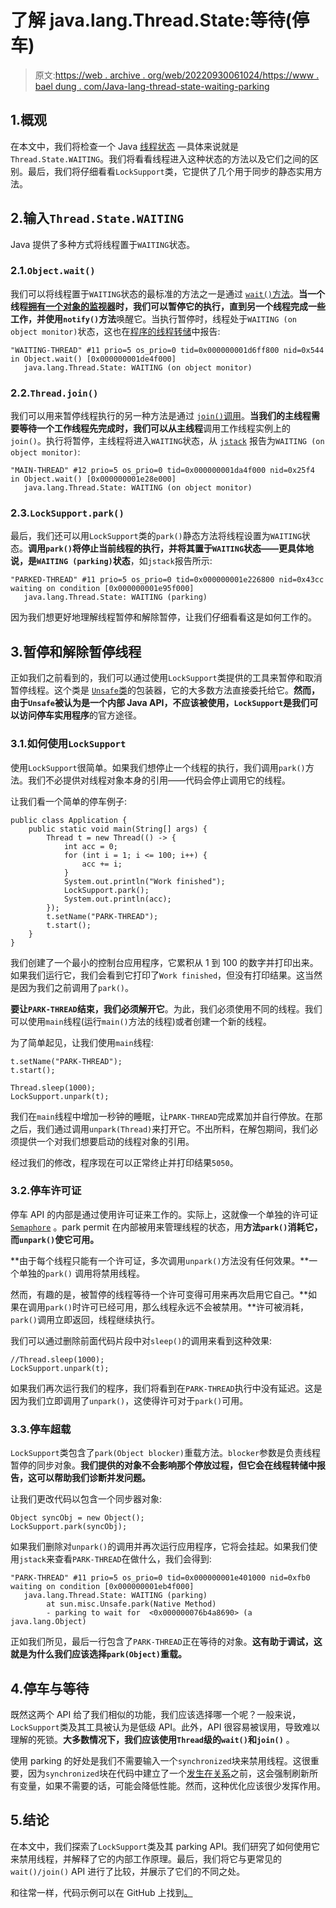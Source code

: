 # 了解 java.lang.Thread.State:等待(停车)

> 原文:[https://web . archive . org/web/20220930061024/https://www . bael dung . com/Java-lang-thread-state-waiting-parking](https://web.archive.org/web/20220930061024/https://www.baeldung.com/java-lang-thread-state-waiting-parking)

## 1.概观

在本文中，我们将检查一个 Java [线程状态](/web/20221030132701/https://www.baeldung.com/java-thread-lifecycle) —具体来说就是`Thread.State.WAITING`。我们将看看线程进入这种状态的方法以及它们之间的区别。最后，我们将仔细看看`LockSupport`类，它提供了几个用于同步的静态实用方法。

## 2.输入`Thread.State.WAITING`

Java 提供了多种方式将线程置于`WAITING`状态。

### 2.1.`Object.wait()`

我们可以将线程置于`WAITING`状态的最标准的方法之一是通过 [`wait()`方法](/web/20221030132701/https://www.baeldung.com/java-wait-notify)。**当一个线程[拥有一个对象的监视器](/web/20221030132701/https://www.baeldung.com/cs/monitor)时，我们可以暂停它的执行，直到另一个线程完成一些工作，并使用`notify()`方法**唤醒它。当执行暂停时，线程处于`WAITING (on object monitor)`状态，这也在[程序的线程转储](/web/20221030132701/https://www.baeldung.com/java-thread-dump)中报告:

```
"WAITING-THREAD" #11 prio=5 os_prio=0 tid=0x000000001d6ff800 nid=0x544 in Object.wait() [0x000000001de4f000]
   java.lang.Thread.State: WAITING (on object monitor)
```

### 2.2.`Thread.join()`

我们可以用来暂停线程执行的另一种方法是通过 [`join()`调用](/web/20221030132701/https://www.baeldung.com/java-thread-join)。**当我们的主线程需要等待一个工作线程先完成时，我们可以从主线程**调用工作线程实例上的`join()`。执行将暂停，主线程将进入`WAITING`状态，从 [`jstack`](/web/20221030132701/https://www.baeldung.com/java-thread-dump#1-jstack) 报告为`WAITING (on object monitor)`:

```
"MAIN-THREAD" #12 prio=5 os_prio=0 tid=0x000000001da4f000 nid=0x25f4 in Object.wait() [0x000000001e28e000]
   java.lang.Thread.State: WAITING (on object monitor)
```

### 2.3.`LockSupport.park()`

最后，我们还可以用`LockSupport`类的`park()`静态方法将线程设置为`WAITING`状态。**调用`park()`将停止当前线程的执行，并将其置于`WAITING`状态——更具体地说，是`WAITING (parking)`状态**，如`jstack`报告所示:

```
"PARKED-THREAD" #11 prio=5 os_prio=0 tid=0x000000001e226800 nid=0x43cc waiting on condition [0x000000001e95f000]
   java.lang.Thread.State: WAITING (parking)
```

因为我们想更好地理解线程暂停和解除暂停，让我们仔细看看这是如何工作的。

## 3.暂停和解除暂停线程

正如我们之前看到的，我们可以通过使用`LockSupport`类提供的工具来暂停和取消暂停线程。这个类是 [`Unsafe`类](/web/20221030132701/https://www.baeldung.com/java-unsafe)的包装器，它的大多数方法直接委托给它。**然而，由于`Unsafe`被认为是一个内部 Java API，不应该被使用，`LockSupport`是我们可以访问停车实用程序**的官方途径。

### 3.1.如何使用`LockSupport`

使用`LockSupport`很简单。如果我们想停止一个线程的执行，我们调用`park()`方法。我们不必提供对线程对象本身的引用——代码会停止调用它的线程。

让我们看一个简单的停车例子:

```
public class Application {
    public static void main(String[] args) {
        Thread t = new Thread(() -> {
            int acc = 0;
            for (int i = 1; i <= 100; i++) {
                acc += i;
            }
            System.out.println("Work finished");
            LockSupport.park();
            System.out.println(acc);
        });
        t.setName("PARK-THREAD");
        t.start();
    }
}
```

我们创建了一个最小的控制台应用程序，它累积从 1 到 100 的数字并打印出来。如果我们运行它，我们会看到它打印了`Work finished`，但没有打印结果。这当然是因为我们之前调用了`park()`。

**要让`PARK-THREAD`结束，我们必须解开它**。为此，我们必须使用不同的线程。我们可以使用`main`线程(运行`main()`方法的线程)或者创建一个新的线程。

为了简单起见，让我们使用`main`线程:

```
t.setName("PARK-THREAD");
t.start();

Thread.sleep(1000);
LockSupport.unpark(t);
```

我们在`main`线程中增加一秒钟的睡眠，让`PARK-THREAD`完成累加并自行停放。在那之后，我们通过调用`unpark(Thread)`来打开它。不出所料，在解包期间，我们必须提供一个对我们想要启动的线程对象的引用。

经过我们的修改，程序现在可以正常终止并打印结果`5050`。

### 3.2.停车许可证

停车 API 的内部是通过使用许可证来工作的。实际上，这就像一个单独的许可证 [`Semaphore`](/web/20221030132701/https://www.baeldung.com/java-semaphore) 。park permit 在内部被用来管理线程的状态，用**方法`park()`消耗它，而`unpark()`使它可用。**

**由于每个线程只能有一个许可证，多次调用`unpark()`方法没有任何效果。**一个单独的`park()` 调用将禁用线程。

然而，有趣的是，被暂停的线程等待一个许可变得可用来再次启用它自己。**如果在调用`park()`时许可已经可用，那么线程永远不会被禁用。**许可被消耗，`park()`调用立即返回，线程继续执行。

我们可以通过删除前面代码片段中对`sleep()`的调用来看到这种效果:

```
//Thread.sleep(1000);
LockSupport.unpark(t);
```

如果我们再次运行我们的程序，我们将看到在`PARK-THREAD`执行中没有延迟。这是因为我们立即调用了`unpark()`，这使得许可对于`park()`可用。

### 3.3.停车超载

`LockSupport`类包含了`park(Object blocker)`重载方法。`blocker`参数是负责线程暂停的同步对象。**我们提供的对象不会影响那个停放过程，但它会在线程转储中报告，这可以帮助我们诊断并发问题。**

让我们更改代码以包含一个同步器对象:

```
Object syncObj = new Object();
LockSupport.park(syncObj);
```

如果我们删除对`unpark()`的调用并再次运行应用程序，它将会挂起。如果我们使用`jstack`来查看`PARK-THREAD`在做什么，我们会得到:

```
"PARK-THREAD" #11 prio=5 os_prio=0 tid=0x000000001e401000 nid=0xfb0 waiting on condition [0x000000001eb4f000]
   java.lang.Thread.State: WAITING (parking)
        at sun.misc.Unsafe.park(Native Method)
        - parking to wait for  <0x000000076b4a8690> (a java.lang.Object)
```

正如我们所见，最后一行包含了`PARK-THREAD`正在等待的对象。**这有助于调试，这就是为什么我们应该选择`park(Object)`重载。**

## 4.停车与等待

既然这两个 API 给了我们相似的功能，我们应该选择哪一个呢？一般来说，`LockSupport`类及其工具被认为是低级 API。此外，API 很容易被误用，导致难以理解的死锁。**大多数情况下，我们应该使用`Thread`级的`wait()`和`join()`** 。

使用 parking 的好处是我们不需要输入一个`synchronized`块来禁用线程。这很重要，因为`synchronized`块在代码中建立了一个[发生在关系](/web/20221030132701/https://www.baeldung.com/java-volatile#happens-before)之前，这会强制刷新所有变量，如果不需要的话，可能会降低性能。然而，这种优化应该很少发挥作用。

## 5.结论

在本文中，我们探索了`LockSupport`类及其 parking API。我们研究了如何使用它来禁用线程，并解释了它的内部工作原理。最后，我们将它与更常见的`wait()/join()` API 进行了比较，并展示了它们的不同之处。

和往常一样，代码示例可以在 GitHub 上找到[。](https://web.archive.org/web/20221030132701/https://github.com/eugenp/tutorials/tree/master/core-java-modules/core-java-concurrency-advanced-4)